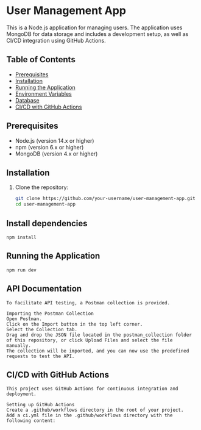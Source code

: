 # User Management App

This is a Node.js application for managing users. The application uses MongoDB for data storage and includes a development setup, as well as CI/CD integration using GitHub Actions.

## Table of Contents
- [Prerequisites](#prerequisites)
- [Installation](#installation)
- [Running the Application](#running-the-application)
- [Environment Variables](#environment-variables)
- [Database](#database)
- [CI/CD with GitHub Actions](#cicd-with-github-actions)

## Prerequisites
- Node.js (version 14.x or higher)
- npm (version 6.x or higher)
- MongoDB (version 4.x or higher)

## Installation
1. Clone the repository:
   ```sh
   git clone https://github.com/your-username/user-management-app.git
   cd user-management-app

## Install dependencies
    npm install

## Running the Application
    npm run dev

## API Documentation
    To facilitate API testing, a Postman collection is provided.

    Importing the Postman Collection
    Open Postman.
    Click on the Import button in the top left corner.
    Select the Collection tab.
    Drag and drop the JSON file located in the postman_collection folder of this repository, or click Upload Files and select the file manually.
    The collection will be imported, and you can now use the predefined requests to test the API.

## CI/CD with GitHub Actions
    This project uses GitHub Actions for continuous integration and deployment.

    Setting up GitHub Actions
    Create a .github/workflows directory in the root of your project.
    Add a ci.yml file in the .github/workflows directory with the following content: